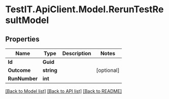 # TestIT.ApiClient.Model.RerunTestResultModel

## Properties

Name | Type | Description | Notes
------------ | ------------- | ------------- | -------------
**Id** | **Guid** |  | 
**Outcome** | **string** |  | [optional] 
**RunNumber** | **int** |  | 

[[Back to Model list]](../README.md#documentation-for-models) [[Back to API list]](../README.md#documentation-for-api-endpoints) [[Back to README]](../README.md)

